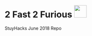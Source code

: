 # 2 Fast 2 Furious <img src="https://i.ytimg.com/vi/_sjzBa3kVQM/maxresdefault.jpg" height="40">
StuyHacks June 2018 Repo
